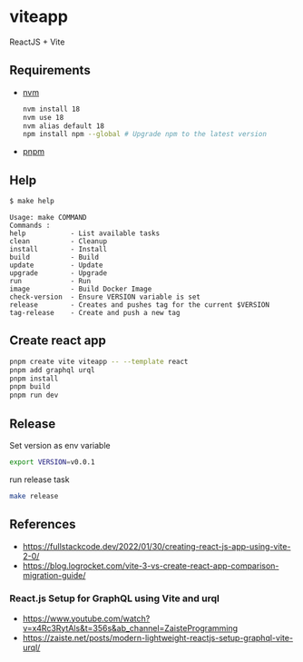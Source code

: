 # viteapp

ReactJS + Vite

## Requirements

* [nvm](https://github.com/nvm-sh/nvm#install--update-script)
  ```bash
  nvm install 18
  nvm use 18
  nvm alias default 18
  npm install npm --global # Upgrade npm to the latest version
  ```
* [pnpm](https://pnpm.io/installation)

## Help 

```bash
$ make help
```
```text
Usage: make COMMAND
Commands :
help           - List available tasks
clean          - Cleanup
install        - Install
build          - Build
update         - Update
upgrade        - Upgrade
run            - Run
image          - Build Docker Image
check-version  - Ensure VERSION variable is set
release        - Creates and pushes tag for the current $VERSION
tag-release    - Create and push a new tag

```

## Create react app

```bash
pnpm create vite viteapp -- --template react
pnpm add graphql urql
pnpm install
pnpm build
pnpm run dev
```

## Release

Set version as env variable
```bash
export VERSION=v0.0.1
```

run release task
```bash
make release
```

## References
* https://fullstackcode.dev/2022/01/30/creating-react-js-app-using-vite-2-0/
* https://blog.logrocket.com/vite-3-vs-create-react-app-comparison-migration-guide/

###  React.js Setup for GraphQL using Vite and urql
* https://www.youtube.com/watch?v=x4Rc3RytAls&t=356s&ab_channel=ZaisteProgramming
* https://zaiste.net/posts/modern-lightweight-reactjs-setup-graphql-vite-urql/
